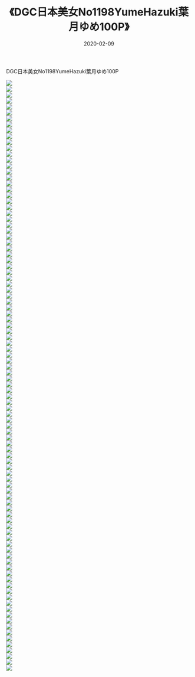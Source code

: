 ﻿---
layout: post
title:  《DGC日本美女No1198YumeHazuki葉月ゆめ100P》
date:   2020-02-09
img: http://img.660000.xyz/Sharelink/性感/2020/DGC日本美女No1198YumeHazuki葉月ゆめ100P/000.jpg
categories: [美女, 清纯, 唯美]
---

DGC日本美女No1198YumeHazuki葉月ゆめ100P

  ![](http://img.660000.xyz/Sharelink/性感/2020/DGC日本美女No1198YumeHazuki葉月ゆめ100P/001.jpg) <br> ![](http://img.660000.xyz/Sharelink/性感/2020/DGC日本美女No1198YumeHazuki葉月ゆめ100P/002.jpg) <br> ![](http://img.660000.xyz/Sharelink/性感/2020/DGC日本美女No1198YumeHazuki葉月ゆめ100P/003.jpg) <br> ![](http://img.660000.xyz/Sharelink/性感/2020/DGC日本美女No1198YumeHazuki葉月ゆめ100P/004.jpg) <br> ![](http://img.660000.xyz/Sharelink/性感/2020/DGC日本美女No1198YumeHazuki葉月ゆめ100P/005.jpg) <br> ![](http://img.660000.xyz/Sharelink/性感/2020/DGC日本美女No1198YumeHazuki葉月ゆめ100P/006.jpg) <br> ![](http://img.660000.xyz/Sharelink/性感/2020/DGC日本美女No1198YumeHazuki葉月ゆめ100P/007.jpg) <br> ![](http://img.660000.xyz/Sharelink/性感/2020/DGC日本美女No1198YumeHazuki葉月ゆめ100P/008.jpg) <br> ![](http://img.660000.xyz/Sharelink/性感/2020/DGC日本美女No1198YumeHazuki葉月ゆめ100P/009.jpg) <br> ![](http://img.660000.xyz/Sharelink/性感/2020/DGC日本美女No1198YumeHazuki葉月ゆめ100P/010.jpg) <br> ![](http://img.660000.xyz/Sharelink/性感/2020/DGC日本美女No1198YumeHazuki葉月ゆめ100P/011.jpg) <br> ![](http://img.660000.xyz/Sharelink/性感/2020/DGC日本美女No1198YumeHazuki葉月ゆめ100P/012.jpg) <br> ![](http://img.660000.xyz/Sharelink/性感/2020/DGC日本美女No1198YumeHazuki葉月ゆめ100P/013.jpg) <br> ![](http://img.660000.xyz/Sharelink/性感/2020/DGC日本美女No1198YumeHazuki葉月ゆめ100P/014.jpg) <br> ![](http://img.660000.xyz/Sharelink/性感/2020/DGC日本美女No1198YumeHazuki葉月ゆめ100P/015.jpg) <br> ![](http://img.660000.xyz/Sharelink/性感/2020/DGC日本美女No1198YumeHazuki葉月ゆめ100P/016.jpg) <br> ![](http://img.660000.xyz/Sharelink/性感/2020/DGC日本美女No1198YumeHazuki葉月ゆめ100P/017.jpg) <br> ![](http://img.660000.xyz/Sharelink/性感/2020/DGC日本美女No1198YumeHazuki葉月ゆめ100P/018.jpg) <br> ![](http://img.660000.xyz/Sharelink/性感/2020/DGC日本美女No1198YumeHazuki葉月ゆめ100P/019.jpg) <br> ![](http://img.660000.xyz/Sharelink/性感/2020/DGC日本美女No1198YumeHazuki葉月ゆめ100P/020.jpg) <br> ![](http://img.660000.xyz/Sharelink/性感/2020/DGC日本美女No1198YumeHazuki葉月ゆめ100P/021.jpg) <br> ![](http://img.660000.xyz/Sharelink/性感/2020/DGC日本美女No1198YumeHazuki葉月ゆめ100P/022.jpg) <br> ![](http://img.660000.xyz/Sharelink/性感/2020/DGC日本美女No1198YumeHazuki葉月ゆめ100P/023.jpg) <br> ![](http://img.660000.xyz/Sharelink/性感/2020/DGC日本美女No1198YumeHazuki葉月ゆめ100P/024.jpg) <br> ![](http://img.660000.xyz/Sharelink/性感/2020/DGC日本美女No1198YumeHazuki葉月ゆめ100P/025.jpg) <br> ![](http://img.660000.xyz/Sharelink/性感/2020/DGC日本美女No1198YumeHazuki葉月ゆめ100P/026.jpg) <br> ![](http://img.660000.xyz/Sharelink/性感/2020/DGC日本美女No1198YumeHazuki葉月ゆめ100P/027.jpg) <br> ![](http://img.660000.xyz/Sharelink/性感/2020/DGC日本美女No1198YumeHazuki葉月ゆめ100P/028.jpg) <br> ![](http://img.660000.xyz/Sharelink/性感/2020/DGC日本美女No1198YumeHazuki葉月ゆめ100P/029.jpg) <br> ![](http://img.660000.xyz/Sharelink/性感/2020/DGC日本美女No1198YumeHazuki葉月ゆめ100P/030.jpg) <br> ![](http://img.660000.xyz/Sharelink/性感/2020/DGC日本美女No1198YumeHazuki葉月ゆめ100P/031.jpg) <br> ![](http://img.660000.xyz/Sharelink/性感/2020/DGC日本美女No1198YumeHazuki葉月ゆめ100P/032.jpg) <br> ![](http://img.660000.xyz/Sharelink/性感/2020/DGC日本美女No1198YumeHazuki葉月ゆめ100P/033.jpg) <br> ![](http://img.660000.xyz/Sharelink/性感/2020/DGC日本美女No1198YumeHazuki葉月ゆめ100P/034.jpg) <br> ![](http://img.660000.xyz/Sharelink/性感/2020/DGC日本美女No1198YumeHazuki葉月ゆめ100P/035.jpg) <br> ![](http://img.660000.xyz/Sharelink/性感/2020/DGC日本美女No1198YumeHazuki葉月ゆめ100P/036.jpg) <br> ![](http://img.660000.xyz/Sharelink/性感/2020/DGC日本美女No1198YumeHazuki葉月ゆめ100P/037.jpg) <br> ![](http://img.660000.xyz/Sharelink/性感/2020/DGC日本美女No1198YumeHazuki葉月ゆめ100P/038.jpg) <br> ![](http://img.660000.xyz/Sharelink/性感/2020/DGC日本美女No1198YumeHazuki葉月ゆめ100P/039.jpg) <br> ![](http://img.660000.xyz/Sharelink/性感/2020/DGC日本美女No1198YumeHazuki葉月ゆめ100P/040.jpg) <br> ![](http://img.660000.xyz/Sharelink/性感/2020/DGC日本美女No1198YumeHazuki葉月ゆめ100P/041.jpg) <br> ![](http://img.660000.xyz/Sharelink/性感/2020/DGC日本美女No1198YumeHazuki葉月ゆめ100P/042.jpg) <br> ![](http://img.660000.xyz/Sharelink/性感/2020/DGC日本美女No1198YumeHazuki葉月ゆめ100P/043.jpg) <br> ![](http://img.660000.xyz/Sharelink/性感/2020/DGC日本美女No1198YumeHazuki葉月ゆめ100P/044.jpg) <br> ![](http://img.660000.xyz/Sharelink/性感/2020/DGC日本美女No1198YumeHazuki葉月ゆめ100P/045.jpg) <br> ![](http://img.660000.xyz/Sharelink/性感/2020/DGC日本美女No1198YumeHazuki葉月ゆめ100P/046.jpg) <br> ![](http://img.660000.xyz/Sharelink/性感/2020/DGC日本美女No1198YumeHazuki葉月ゆめ100P/047.jpg) <br> ![](http://img.660000.xyz/Sharelink/性感/2020/DGC日本美女No1198YumeHazuki葉月ゆめ100P/048.jpg) <br> ![](http://img.660000.xyz/Sharelink/性感/2020/DGC日本美女No1198YumeHazuki葉月ゆめ100P/049.jpg) <br> ![](http://img.660000.xyz/Sharelink/性感/2020/DGC日本美女No1198YumeHazuki葉月ゆめ100P/050.jpg) <br> ![](http://img.660000.xyz/Sharelink/性感/2020/DGC日本美女No1198YumeHazuki葉月ゆめ100P/051.jpg) <br> ![](http://img.660000.xyz/Sharelink/性感/2020/DGC日本美女No1198YumeHazuki葉月ゆめ100P/052.jpg) <br> ![](http://img.660000.xyz/Sharelink/性感/2020/DGC日本美女No1198YumeHazuki葉月ゆめ100P/053.jpg) <br> ![](http://img.660000.xyz/Sharelink/性感/2020/DGC日本美女No1198YumeHazuki葉月ゆめ100P/054.jpg) <br> ![](http://img.660000.xyz/Sharelink/性感/2020/DGC日本美女No1198YumeHazuki葉月ゆめ100P/055.jpg) <br> ![](http://img.660000.xyz/Sharelink/性感/2020/DGC日本美女No1198YumeHazuki葉月ゆめ100P/056.jpg) <br> ![](http://img.660000.xyz/Sharelink/性感/2020/DGC日本美女No1198YumeHazuki葉月ゆめ100P/057.jpg) <br> ![](http://img.660000.xyz/Sharelink/性感/2020/DGC日本美女No1198YumeHazuki葉月ゆめ100P/058.jpg) <br> ![](http://img.660000.xyz/Sharelink/性感/2020/DGC日本美女No1198YumeHazuki葉月ゆめ100P/059.jpg) <br> ![](http://img.660000.xyz/Sharelink/性感/2020/DGC日本美女No1198YumeHazuki葉月ゆめ100P/060.jpg) <br> ![](http://img.660000.xyz/Sharelink/性感/2020/DGC日本美女No1198YumeHazuki葉月ゆめ100P/061.jpg) <br> ![](http://img.660000.xyz/Sharelink/性感/2020/DGC日本美女No1198YumeHazuki葉月ゆめ100P/062.jpg) <br> ![](http://img.660000.xyz/Sharelink/性感/2020/DGC日本美女No1198YumeHazuki葉月ゆめ100P/063.jpg) <br> ![](http://img.660000.xyz/Sharelink/性感/2020/DGC日本美女No1198YumeHazuki葉月ゆめ100P/064.jpg) <br> ![](http://img.660000.xyz/Sharelink/性感/2020/DGC日本美女No1198YumeHazuki葉月ゆめ100P/065.jpg) <br> ![](http://img.660000.xyz/Sharelink/性感/2020/DGC日本美女No1198YumeHazuki葉月ゆめ100P/066.jpg) <br> ![](http://img.660000.xyz/Sharelink/性感/2020/DGC日本美女No1198YumeHazuki葉月ゆめ100P/067.jpg) <br> ![](http://img.660000.xyz/Sharelink/性感/2020/DGC日本美女No1198YumeHazuki葉月ゆめ100P/068.jpg) <br> ![](http://img.660000.xyz/Sharelink/性感/2020/DGC日本美女No1198YumeHazuki葉月ゆめ100P/069.jpg) <br> ![](http://img.660000.xyz/Sharelink/性感/2020/DGC日本美女No1198YumeHazuki葉月ゆめ100P/070.jpg) <br> ![](http://img.660000.xyz/Sharelink/性感/2020/DGC日本美女No1198YumeHazuki葉月ゆめ100P/071.jpg) <br> ![](http://img.660000.xyz/Sharelink/性感/2020/DGC日本美女No1198YumeHazuki葉月ゆめ100P/072.jpg) <br> ![](http://img.660000.xyz/Sharelink/性感/2020/DGC日本美女No1198YumeHazuki葉月ゆめ100P/073.jpg) <br> ![](http://img.660000.xyz/Sharelink/性感/2020/DGC日本美女No1198YumeHazuki葉月ゆめ100P/074.jpg) <br> ![](http://img.660000.xyz/Sharelink/性感/2020/DGC日本美女No1198YumeHazuki葉月ゆめ100P/075.jpg) <br> ![](http://img.660000.xyz/Sharelink/性感/2020/DGC日本美女No1198YumeHazuki葉月ゆめ100P/076.jpg) <br> ![](http://img.660000.xyz/Sharelink/性感/2020/DGC日本美女No1198YumeHazuki葉月ゆめ100P/077.jpg) <br> ![](http://img.660000.xyz/Sharelink/性感/2020/DGC日本美女No1198YumeHazuki葉月ゆめ100P/078.jpg) <br> ![](http://img.660000.xyz/Sharelink/性感/2020/DGC日本美女No1198YumeHazuki葉月ゆめ100P/079.jpg) <br> ![](http://img.660000.xyz/Sharelink/性感/2020/DGC日本美女No1198YumeHazuki葉月ゆめ100P/080.jpg) <br> ![](http://img.660000.xyz/Sharelink/性感/2020/DGC日本美女No1198YumeHazuki葉月ゆめ100P/081.jpg) <br> ![](http://img.660000.xyz/Sharelink/性感/2020/DGC日本美女No1198YumeHazuki葉月ゆめ100P/082.jpg) <br> ![](http://img.660000.xyz/Sharelink/性感/2020/DGC日本美女No1198YumeHazuki葉月ゆめ100P/083.jpg) <br> ![](http://img.660000.xyz/Sharelink/性感/2020/DGC日本美女No1198YumeHazuki葉月ゆめ100P/084.jpg) <br> ![](http://img.660000.xyz/Sharelink/性感/2020/DGC日本美女No1198YumeHazuki葉月ゆめ100P/085.jpg) <br> ![](http://img.660000.xyz/Sharelink/性感/2020/DGC日本美女No1198YumeHazuki葉月ゆめ100P/086.jpg) <br> ![](http://img.660000.xyz/Sharelink/性感/2020/DGC日本美女No1198YumeHazuki葉月ゆめ100P/087.jpg) <br> ![](http://img.660000.xyz/Sharelink/性感/2020/DGC日本美女No1198YumeHazuki葉月ゆめ100P/088.jpg) <br> ![](http://img.660000.xyz/Sharelink/性感/2020/DGC日本美女No1198YumeHazuki葉月ゆめ100P/089.jpg) <br> ![](http://img.660000.xyz/Sharelink/性感/2020/DGC日本美女No1198YumeHazuki葉月ゆめ100P/090.jpg) <br> ![](http://img.660000.xyz/Sharelink/性感/2020/DGC日本美女No1198YumeHazuki葉月ゆめ100P/091.jpg) <br> ![](http://img.660000.xyz/Sharelink/性感/2020/DGC日本美女No1198YumeHazuki葉月ゆめ100P/092.jpg) <br> ![](http://img.660000.xyz/Sharelink/性感/2020/DGC日本美女No1198YumeHazuki葉月ゆめ100P/093.jpg) <br> ![](http://img.660000.xyz/Sharelink/性感/2020/DGC日本美女No1198YumeHazuki葉月ゆめ100P/094.jpg) <br> ![](http://img.660000.xyz/Sharelink/性感/2020/DGC日本美女No1198YumeHazuki葉月ゆめ100P/095.jpg) <br> ![](http://img.660000.xyz/Sharelink/性感/2020/DGC日本美女No1198YumeHazuki葉月ゆめ100P/096.jpg) <br> ![](http://img.660000.xyz/Sharelink/性感/2020/DGC日本美女No1198YumeHazuki葉月ゆめ100P/097.jpg) <br> ![](http://img.660000.xyz/Sharelink/性感/2020/DGC日本美女No1198YumeHazuki葉月ゆめ100P/098.jpg) <br> ![](http://img.660000.xyz/Sharelink/性感/2020/DGC日本美女No1198YumeHazuki葉月ゆめ100P/099.jpg) <br> ![](http://img.660000.xyz/Sharelink/性感/2020/DGC日本美女No1198YumeHazuki葉月ゆめ100P/100.jpg) <br>